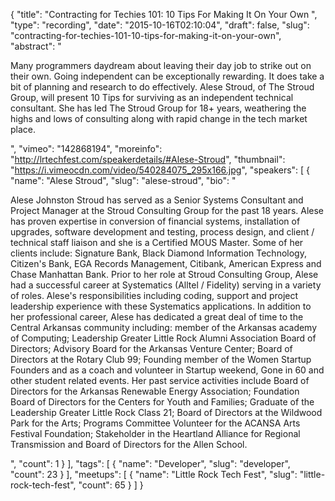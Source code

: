 {
  "title": "Contracting for Techies 101: 10 Tips For Making It On Your Own ",
  "type": "recording",
  "date": "2015-10-16T02:10:04",
  "draft": false,
  "slug": "contracting-for-techies-101-10-tips-for-making-it-on-your-own",
  "abstract": "<p>Many programmers daydream about leaving their day job to strike out on their own. Going independent can be exceptionally rewarding. It does take a bit of planning and research to do effectively. Alese Stroud, of The Stroud Group, will present 10 Tips for surviving as an independent technical consultant. She has led The Stroud Group for 18+ years, weathering the highs and lows of consulting along with rapid change in the tech market place.</p>",
  "vimeo": "142868194",
  "moreinfo": "http://lrtechfest.com/speakerdetails/#Alese-Stroud",
  "thumbnail": "https://i.vimeocdn.com/video/540284075_295x166.jpg",
  "speakers": [
    {
      "name": "Alese Stroud",
      "slug": "alese-stroud",
      "bio": "<p>Alese Johnston Stroud has served as a Senior Systems Consultant and Project Manager at the Stroud Consulting Group for the past 18 years. Alese has proven expertise in conversion of financial systems, installation of upgrades, software development and testing, process design, and client / technical staff liaison and she is a Certified MOUS Master. Some of her clients include: Signature Bank, Black Diamond Information Technology, Citizen's Bank, EGA Records Management, Citibank, American Express and Chase Manhattan Bank. Prior to her role at Stroud Consulting Group, Alese had a successful career at Systematics (Alltel / Fidelity) serving in a variety of roles. Alese's responsibilities including coding, support and project leadership experience with these Systematics applications. In addition to her professional career, Alese has dedicated a great deal of time to the Central Arkansas community including: member of the Arkansas academy of Computing; Leadership Greater Little Rock Alumni Association Board of Directors; Advisory Board for the Arkansas Venture Center; Board of Directors at the Rotary Club 99; Founding member of the Women Startup Founders and as a coach and volunteer in Startup weekend, Gone in 60 and other student related events. Her past service activities include Board of Directors for the Arkansas Renewable Energy Association; Foundation Board of Directors for the Centers for Youth and Families; Graduate of the Leadership Greater Little Rock Class 21; Board of Directors at the Wildwood Park for the Arts; Programs Committee Volunteer for the ACANSA Arts Festival Foundation; Stakeholder in the Heartland Alliance for Regional Transmission and Board of Directors for the Allen School.</p>",
      "count": 1
    }
  ],
  "tags": [
    {
      "name": "Developer",
      "slug": "developer",
      "count": 23
    }
  ],
  "meetups": [
    {
      "name": "Little Rock Tech Fest",
      "slug": "little-rock-tech-fest",
      "count": 65
    }
  ]
}